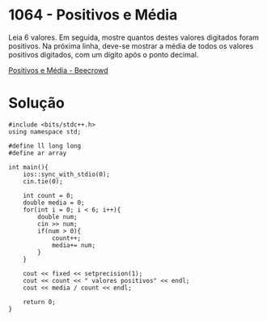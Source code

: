 # 1064 - Positivos e Média

Leia 6 valores. Em seguida, mostre quantos destes valores digitados foram positivos. Na próxima linha, deve-se mostrar a média de todos os valores positivos digitados, com um dígito após o ponto decimal.

[Positivos e Média - Beecrowd](https://www.beecrowd.com.br/judge/pt/problems/view/1064)

# Solução

```
#include <bits/stdc++.h>
using namespace std;

#define ll long long
#define ar array

int main(){
    ios::sync_with_stdio(0);
    cin.tie(0);

    int count = 0;
    double media = 0;
    for(int i = 0; i < 6; i++){
        double num;
        cin >> num;
        if(num > 0){
            count++;
            media+= num;
        }
    }

    cout << fixed << setprecision(1);
    cout << count << " valores positivos" << endl;
    cout << media / count << endl;

    return 0;
}
```